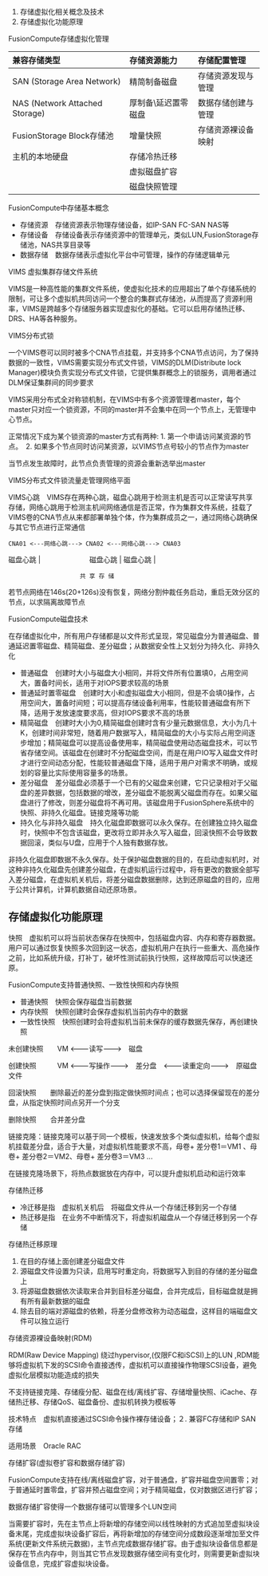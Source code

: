 1. 存储虚拟化相关概念及技术
2. 存储虚拟化功能原理

FusionCompute存储虚拟化管理

|兼容存储类型|存储资源能力|存储配置管理|
|:---|:---|:---|
|SAN (Storage Area Network)|精简制备磁盘|存储资源发现与管理|
|NAS (Network Attached Storage)|厚制备\延迟置零磁盘|数据存储创建与管理|
|FusionStorage Block存储池|增量快照|存储资源裸设备映射|
|主机的本地硬盘|存储冷热迁移||
||虚拟磁盘扩容||
||磁盘快照管理||

FusionCompute中存储基本概念
- 存储资源　存储资源表示物理存储设备，如IP-SAN FC-SAN NAS等
- 存储设备　存储设备表示存储资源中的管理单元，类似LUN,FusionStorage存储池，NAS共享目录等
- 数据存储　数据存储表示虚拟化平台中可管理，操作的存储逻辑单元

VIMS 虚拟集群存储文件系统

VIMS是一种高性能的集群文件系统，使虚拟化技术的应用超出了单个存储系统的限制，可让多个虚拟机共同访问一个整合的集群式存储池，从而提高了资源利用率，VIMS是跨越多个存储服务器实现虚拟化的基础。它可以启用存储热迁移、DRS、HA等各种服务。

VIMS分布式锁

一个VIMS卷可以同时被多个CNA节点挂载，并支持多个CNA节点访问，为了保持数据的一致性，VIMS需要实现分布式文件锁，VIMS的DLM(Distribute lock Manager)模块负责实现分布式文件锁，它提供集群概念上的锁服务，调用者通过DLM保证集群间的同步要求

VIMS采用分布式全对称锁机制，在VIMS中有多个资源管理者master，每个master只对应一个锁资源，不同的master并不会集中在同一个节点上，无管理中心节点。

正常情况下成为某个锁资源的master方式有两种: 1. 第一个申请访问某资源的节点。　2. 如果多个节点同时访问某资源，以VIMS节点号较小的节点作为master

当节点发生故障时，此节点负责管理的资源会重新选举出master

VIMS分布式文件锁流量走管理网络平面

VIMS心跳　VIMS存在两种心跳，磁盘心跳用于检测主机是否可以正常读写共享存储，网络心跳用于检测主机间网络通信是否正常，作为集群文件系统，挂载了VIMS卷的CNA节点从来都部署单独个体，作为集群成员之一，通过网络心跳确保与其它节点进行正常通信

    CNA01 <---网络心跳---> CNA02 <---网络心跳---> CNA03

磁盘心跳 |　　　　　　　磁盘心跳 |             磁盘心跳 |

                        共 享 存 储

若节点网络在146s(20+126s)没有恢复，网络分割仲裁任务启动，重启无效分区的节点，以求隔离故障节点

FusionCompute磁盘技术

在存储虚拟化中，所有用户存储都是以文件形式呈现，常见磁盘分为普通磁盘、普通延迟置零磁盘、精简磁盘、差分磁盘；从数据安全性上又划分为持久化、非持久化

- 普通磁盘　创建时大小与磁盘大小相同，并将文件所有位置填0，占用空间大，置备时间长，适用于对IOPS要求较高的场景
- 普通延时置零磁盘　创建时大小和虚拟磁盘大小相同，但是不会填0操作，占用空间大，置备时间短；可以提高存储设备利用率，性能较普通磁盘有所下降，适用于发放速度要求高，但对IOPS要求不高的场景
- 精简磁盘　创建时大小为0,精简磁盘创建时含有少量元数据信息，大小为几十K，创建时间非常短，随着用户数据写入，精简磁盘的大小与实际占用空间逐步增加；精简磁盘可以提高设备使用率，精简磁盘使用动态磁盘技术，可以节省存储空间。该磁盘在创建时不分配磁盘空间，而是在用户IO写入磁盘文件时才进行空间动态分配，性能较普通磁盘下降，适用于用户对需求不明确，或规划的容量比实际使用容量多的场景。
- 差分磁盘　差分磁盘必须基于一个已有的父磁盘来创建，它只记录相对于父磁盘的差异数据，包括数据的增改，差分磁盘不能脱离父磁盘而存在。如果父磁盘进行了修改，则差分磁盘将不再可用。该磁盘用于FusionSphere系统中的快照、非持久化磁盘。链接克隆等功能 
- 持久化与非持久磁盘　持久化磁盘即数据可以永久保存。在创建独立持久磁盘时，快照中不包含该磁盘，更改将立即并永久写入磁盘，回滚快照不会导致数据回滚，类似与U盘，应用于个人独有数据存放。

非持久化磁盘即数据不永久保存。处于保护磁盘数据的目的，在启动虚拟机时，对这种非持久化磁盘先创建差分磁盘，在虚拟机运行过程中，将有更改的数据全部写入差分磁盘，在虚拟机关机后，将差分磁盘数据删除，达到还原磁盘的目的，应用于公共计算机，计算机数据自动还原场景。

存储虚拟化功能原理
---

快照　虚拟机可以将当前状态保存在快照中，包括磁盘内容、内存和寄存器数据。用户可以通过恢复快照多次回到这一状态，虚拟机用户在执行一些重大、高危操作之前，比如系统升级，打补丁，破坏性测试前执行快照，这样故障后可以快速还原。

FusionCompute支持普通快照、一致性快照和内存快照

- 普通快照　快照会保存磁盘当前数据
- 内存快照　快照创建时会保存虚拟机当前内存中的数据
- 一致性快照　快照创建时会将虚拟机当前未保存的缓存数据先保存，再创建快照

未创建快照　　VM <---读写--->　磁盘

创建快照　　　VM <---写操作--->　差分盘　<---读重定向--->　原磁盘文件

回滚快照　　删除最近的差分盘到指定做快照时间点；也可以选择保留现在的差分盘，从指定快照时间点另开一个分支

删除快照　　合并差分盘

链接克隆：链接克隆可以基于同一个模板，快速发放多个类似虚拟机，给每个虚拟机挂载差分盘，适合于大量，对虚拟机性能要求不高，母卷+ 差分卷1＝VM1 、母卷+ 差分卷2＝VM2、母卷+ 差分卷3＝VM3 ...

在链接克隆场景下，将热点数据放在内存中，可以提升虚拟机启动和运行效率

存储热迁移
- 冷迁移是指　虚拟机关机后　将磁盘文件从一个存储迁移到另一个存储
- 热迁移是指　在业务不中断情况下，将虚拟机磁盘从一个存储迁移到另一个存储

存储热迁移原理
1. 在目的存储上面创建差分磁盘文件
2. 源磁盘文件设置为只读，启用写时重定向，将数据写入到目的存储的差分磁盘上
3. 将源磁盘数据依次读取来合并到目标差分磁盘，合并完成后，目标磁盘就是拥有所有最新数据的磁盘
4. 除去目的端对源磁盘的依赖，将差分盘修改称为动态磁盘，这样目的端磁盘文件可以独立运行

存储资源裸设备映射(RDM)

RDM(Raw Device Mapping) 绕过hypervisor,(仅限FC和iSCSI)上的LUN ,RDM能够将虚拟机下发的SCSI命令直接透传，虚拟机可以直接操作物理SCSI设备，避免虚拟化层模拟功能造成的损失

不支持链接克隆、存储瘦分配、磁盘在线/离线扩容、存储增量快照、iCache、存储热迁移、存储QoS、磁盘备份、虚拟机转换为模板等

技术特点　虚拟机直接通过SCSI命令操作裸存储设备；２. 兼容FC存储和IP SAN存储

适用场景　Oracle RAC

存储扩容(虚拟卷扩容和数据存储扩容)

FusionCompute支持在线/离线磁盘扩容，对于普通盘，扩容并磁盘空间置零；对于普通延时置零盘，扩容并预占磁盘空间；对于精简磁盘，仅对数据区进行扩容；

数据存储扩容使得一个数据存储可以管理多个LUN空间

当需要扩容时，先在主节点上将新增的存储空间以线性映射的方式追加至虚拟块设备末尾，完成虚拟块设备扩容后，再将新增加的存储空间分成数段逐渐增加至文件系统(更新文件系统元数据)，主节点完成数据存储扩容。由于虚拟块设备信息都是保存在节点内存中，则当其它节点发现数据存储空间有变化时，则需要更新虚拟块设备信息，完成扩容虚拟块设备。

